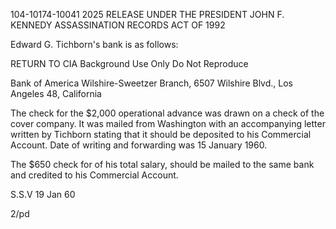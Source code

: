 104-10174-10041 2025 RELEASE UNDER THE PRESIDENT JOHN F. KENNEDY ASSASSINATION RECORDS ACT OF 1992

Edward G. Tichborn's bank is as follows:

RETURN TO CIA
Background Use Only
Do Not Reproduce

Bank of America
Wilshire-Sweetzer Branch,
6507 Wilshire Blvd.,
Los Angeles 48, California

The check for the $2,000 operational advance was drawn on a check of the cover company. It was mailed from Washington with an accompanying letter written by Tichborn stating that it should be deposited to his Commercial Account. Date of writing and forwarding was 15 January 1960.

The $650 check for of his total salary, should be mailed to the same bank and credited to his Commercial Account.

S.S.V
19 Jan 60

2/pd
